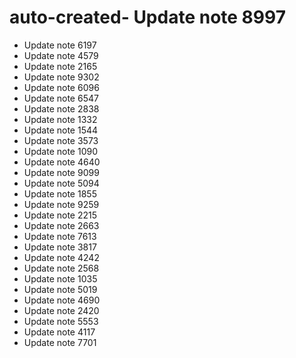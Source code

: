# auto-created- Update note 8997
- Update note 6197
- Update note 4579
- Update note 2165
- Update note 9302
- Update note 6096
- Update note 6547
- Update note 2838
- Update note 1332
- Update note 1544
- Update note 3573
- Update note 1090
- Update note 4640
- Update note 9099
- Update note 5094
- Update note 1855
- Update note 9259
- Update note 2215
- Update note 2663
- Update note 7613
- Update note 3817
- Update note 4242
- Update note 2568
- Update note 1035
- Update note 5019
- Update note 4690
- Update note 2420
- Update note 5553
- Update note 4117
- Update note 7701
